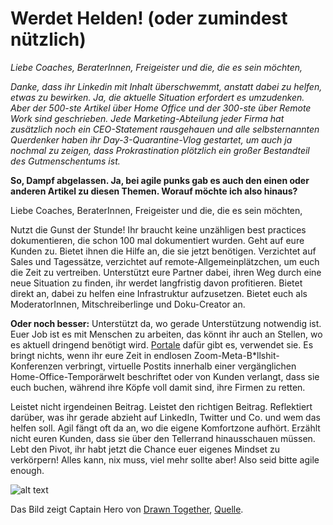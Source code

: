 # Werdet Helden! (oder zumindest nützlich)

_Liebe Coaches, BeraterInnen, Freigeister und die, die es sein möchten,_

_Danke, dass ihr Linkedin mit Inhalt überschwemmt, anstatt dabei zu helfen, etwas zu bewirken. Ja, die aktuelle Situation erfordert es umzudenken. Aber der 500-ste Artikel über Home Office und der 300-ste über Remote Work sind geschrieben. Jede Marketing-Abteilung jeder Firma hat zusätzlich noch ein CEO-Statement rausgehauen und alle selbsternannten Querdenker haben ihr Day-3-Quarantine-Vlog gestartet, um auch ja nochmal zu zeigen, dass Prokrastination plötzlich ein großer Bestandteil des Gutmenschentums ist._

__So, Dampf abgelassen. Ja, bei agile punks gab es auch den einen oder anderen Artikel zu diesen Themen. Worauf möchte ich also hinaus?__

Liebe Coaches, BeraterInnen, Freigeister und die, die es sein möchten,

Nutzt die Gunst der Stunde! Ihr braucht keine unzähligen best practices dokumentieren, die schon 100 mal dokumentiert wurden. Geht auf eure Kunden zu. Bietet ihnen die Hilfe an, die sie jetzt benötigen. Verzichtet auf Sales und Tagessätze, verzichtet auf remote-Allgemeinplätzchen, um euch die Zeit zu vertreiben. Unterstützt eure Partner dabei, ihren Weg durch eine neue Situation zu finden, ihr werdet langfristig davon profitieren. Bietet direkt an, dabei zu helfen eine Infrastruktur aufzusetzen. Bietet euch als ModeratorInnen, Mitschreiberlinge und Doku-Creator an.

__Oder noch besser:__ Unterstützt da, wo gerade Unterstützung notwendig ist. Euer Job ist es mit Menschen zu arbeiten, das könnt ihr auch an Stellen, wo es aktuell dringend benötigt wird. [Portale](https://goodjobs.eu/de/HeldInnengesucht) dafür gibt es, verwendet sie. Es bringt nichts, wenn ihr eure Zeit in endlosen Zoom-Meta-B*llshit-Konferenzen verbringt, virtuelle Postits innerhalb einer vergänglichen Home-Office-Temporärwelt beschriftet oder von Kunden verlangt, dass sie euch buchen, während ihre Köpfe voll damit sind, ihre Firmen zu retten.

Leistet nicht irgendeinen Beitrag. Leistet den richtigen Beitrag. Reflektiert darüber, was ihr gerade abzieht auf LinkedIn, Twitter und Co. und wem das helfen soll. Agil fängt oft da an, wo die eigene Komfortzone aufhört. Erzählt nicht euren Kunden, dass sie über den Tellerrand hinausschauen müssen. Lebt den Pivot, ihr habt jetzt die Chance euer eigenes Mindset zu verkörpern! Alles kann, nix muss, viel mehr sollte aber! Also seid bitte agile enough.

![alt text](../img/blog/2020-03-27-ralph.webp "Captain Agile - der Captain Hero, den wir brauchen. (Drawn Together)")

Das Bild zeigt Captain Hero von [Drawn Together](https://de.wikipedia.org/wiki/Drawn_Together), [Quelle](https://villains.fandom.com/wiki/Captain_Hero).
